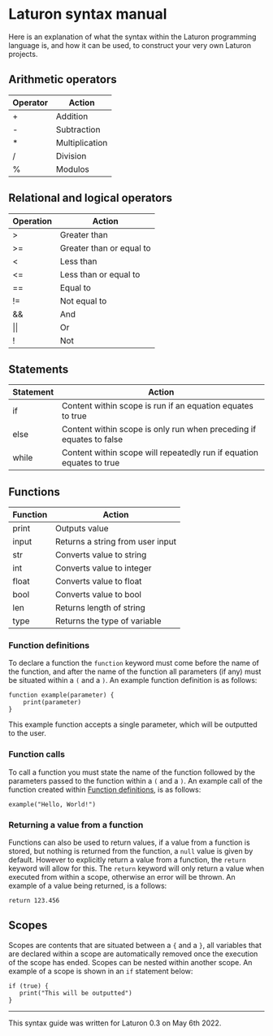 # Laturon syntax manual
Here is an explanation of what the syntax within the Laturon programming language is, and how it can be used, to construct your very own Laturon projects.

## Arithmetic operators
|Operator|Action|
|-|-|
|+|Addition|
|-|Subtraction|
|*|Multiplication|
|/|Division|
|%|Modulos|

## Relational and logical operators
|Operation|Action|
|-|-|
|>|Greater than|
|>=|Greater than or equal to|
|<|Less than|
|<=|Less than or equal to|
|==|Equal to|
|!=|Not equal to|
|&&|And|
|\|\||Or|
|!|Not|

## Statements
|Statement|Action|
|-|-|
|if|Content within scope is run if an equation equates to true|
|else|Content within scope is only run when preceding if equates to false|
|while|Content within scope will repeatedly run if equation equates to true|

## Functions
|Function|Action|
|-|-|
|print|Outputs value|
|input|Returns a string from user input|
|str|Converts value to string|
|int|Converts value to integer|
|float|Converts value to float|
|bool|Converts value to bool|
|len|Returns length of string|
|type|Returns the type of variable|

### Function definitions
To declare a function the `function` keyword must come before the name of the function, and after the name of the function all parameters (if any) must be situated within a `(` and a `)`. An example function definition is as follows:
```
function example(parameter) {
	print(parameter)
}
```
This example function accepts a single parameter, which will be outputted to the user.

### Function calls
To call a function you must state the name of the function followed by the parameters passed to the function within a `(` and a `)`. An example call of the function created within [Function definitions](#function-definitions), is as follows:
```
example("Hello, World!")
```

### Returning a value from a function
Functions can also be used to return values, if a value from a function is stored, but nothing is returned from the function, a `null` value is given by default. However to explicitly return a value from a function, the `return` keyword will allow for this. The `return` keyword will only return a value when executed from within a scope, otherwise an error will be thrown. An example of a value being returned, is a follows:
```
return 123.456
```

## Scopes
Scopes are contents that are situated between a `{` and a `}`, all variables that are declared within a scope are automatically removed once the execution of the scope has ended. Scopes can be nested within another scope. An example of a scope is shown in an `if` statement below:
```
if (true) {
   print("This will be outputted")
}
```

---

This syntax guide was written for Laturon 0.3 on May 6th 2022.